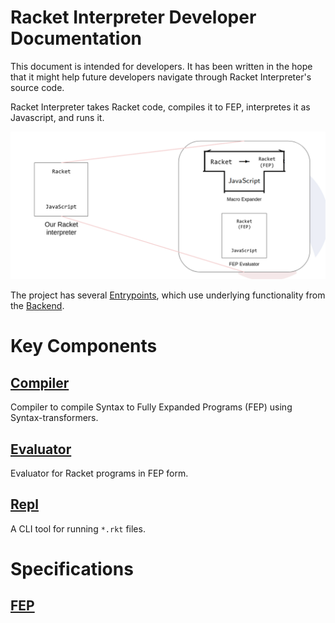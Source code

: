 # Racket Interpreter Developer Documentation

This document is intended for developers. It has been written in the hope that it might help future developers navigate through Racket Interpreter's source code.

Racket Interpreter takes Racket code, compiles it to FEP, interpretes it as Javascript, and runs it.

![](images/overview-t.jpg)

The project has several [Entrypoints](#entrypoints), which use underlying functionality from the [Backend](#Backend).

# Key Components

## [Compiler](Compiler.md)

Compiler to compile Syntax to Fully Expanded Programs (FEP) using Syntax-transformers.

## [Evaluator](Evaluator.md)

Evaluator for Racket programs in FEP form.

## [Repl](Repl.md)

A CLI tool for running `*.rkt` files.

# Specifications

## [FEP](fep.md)
